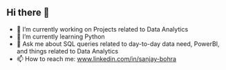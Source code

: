 ## Hi there 👋
- 🔭 I’m currently working on Projects related to Data Analytics
- 🌱 I’m currently learning Python
- 💬 Ask me about SQL queries related to day-to-day data need, PowerBI, and things related to Data Analytics
- 📫 How to reach me: www.linkedin.com/in/sanjay-bohra
<!--
**sanjaybohraa/sanjaybohraa** is a ✨ _special_ ✨ repository because its `README.md` (this file) appears on your GitHub profile.

Here are some ideas to get you started:

- 🔭 I’m currently working on Projects related to Data Analytics
- 🌱 I’m currently learning SQL, Power BI, Python
- 👯 I’m looking to collaborate on ...
- 🤔 I’m looking for help with ...
- 💬 Ask me about HI!
I am a passionate and detail-oriented Data Analyst with expertise in Excel, Power BI, SQL, and data visualization. With hands-on experience in data cleaning, modeling, and building insightful dashboards, I help organizations make data-driven decisions that drive growth and efficiency.

My journey began with a strong foundation in science and yoga, which instilled discipline and analytical thinking in my approach. Transitioning into data analytics allowed me to combine these traits with technical skills to solve real-world problems effectively.

Some highlights of my skillset include:

*Proficiency in creating interactive dashboards and KPI tracking using Power BI.
*Advanced knowledge of SQL for querying, analyzing, and managing large datasets.
*Expertise in data modeling, ETL processes, and business intelligence tools.
*A proven ability to transform raw data into actionable insights for diverse industries.

- 📫 How to reach me: www.linkedin.com/in/sanjay-bohra
- 😄 Pronouns: ...
- ⚡ Fun fact: ...
-->
